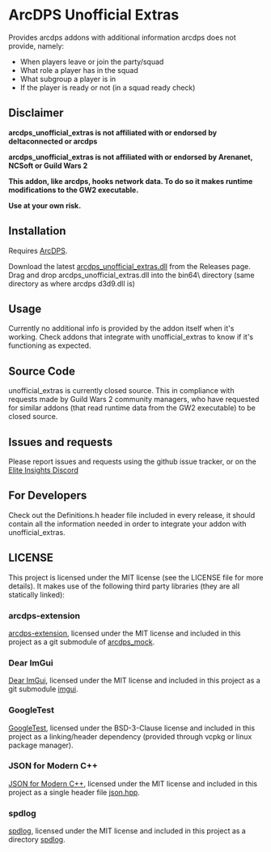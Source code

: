 # ArcDPS Unofficial Extras
Provides arcdps addons with additional information arcdps does not provide, namely:
- When players leave or join the party/squad
- What role a player has in the squad
- What subgroup a player is in
- If the player is ready or not (in a squad ready check)

## Disclaimer
**arcdps_unofficial_extras is not affiliated with or endorsed by deltaconnected or arcdps**

**arcdps_unofficial_extras is not affiliated with or endorsed by Arenanet, NCSoft or Guild Wars 2**

**This addon, like arcdps, hooks network data. To do so it makes runtime modifications to the GW2 executable.**

**Use at your own risk.**

## Installation
Requires [ArcDPS](https://www.deltaconnected.com/arcdps/).

Download the latest [arcdps_unofficial_extras.dll](https://github.com/Krappa322/arcdps_unofficial_extras_releases/releases/latest) from the Releases page. Drag and drop arcdps_unofficial_extras.dll into the bin64\ directory (same directory as where arcdps d3d9.dll is)

## Usage
Currently no additional info is provided by the addon itself when it's working. Check addons that integrate with unofficial_extras to know if it's functioning as expected.

## Source Code
unofficial_extras is currently closed source. This in compliance with requests made by Guild Wars 2 community managers, who have requested for similar addons (that read runtime data from the GW2 executable) to be closed source.

## Issues and requests
Please report issues and requests using the github issue tracker, or on the [Elite Insights Discord](https://discord.gg/RaZ5myp)

## For Developers
Check out the Definitions.h header file included in every release, it should contain all the information needed in order to integrate your addon with unofficial_extras.

## LICENSE
This project is licensed under the MIT license (see the LICENSE file for more details). It makes use of the following third party libraries (they are all statically linked):
### arcdps-extension
[arcdps-extension](https://github.com/knoxfighter/arcdps-extension), licensed under the MIT license and included in this project as a git submodule of [arcdps_mock](/arcdps_mock).
### Dear ImGui
[Dear ImGui](https://github.com/ocornut/imgui), licensed under the MIT license and included in this project as a git submodule [imgui](/imgui).
### GoogleTest
[GoogleTest](https://github.com/google/googletest), licensed under the BSD-3-Clause license and included in this project as a linking/header dependency (provided through vcpkg or linux package manager).
### JSON for Modern C++
[JSON for Modern C++](https://github.com/nlohmann/json), licensed under the MIT license and included in this project as a single header file [json.hpp](/json/json.hpp).
### spdlog
[spdlog](https://github.com/gabime/spdlog), licensed under the MIT license and included in this project as a directory [spdlog](/spdlog).
